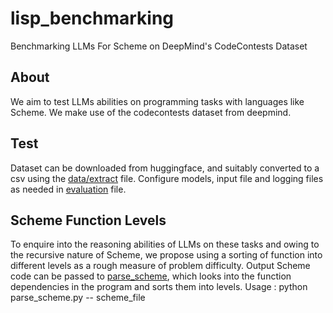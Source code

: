 # lisp_benchmarking
Benchmarking LLMs For Scheme on DeepMind's CodeContests Dataset

## About
We aim to test LLMs abilities on programming tasks with languages like Scheme. We make use of the codecontests dataset from deepmind.

## Test
Dataset can be downloaded from huggingface, and suitably converted to a csv using the [data/extract](data/extract.py) file.
Configure models, input file and logging files as needed in [evaluation](eval.py) file.

## Scheme Function Levels
To enquire into the reasoning abilities of LLMs on these tasks and owing to the recursive nature of Scheme, we propose using a sorting of function into different levels as a rough measure of problem difficulty.
Output Scheme code can be passed to [parse_scheme](parse_scheme.py), which looks into the function dependencies in the program and sorts them into levels.
Usage : python parse_scheme.py -- scheme_file
